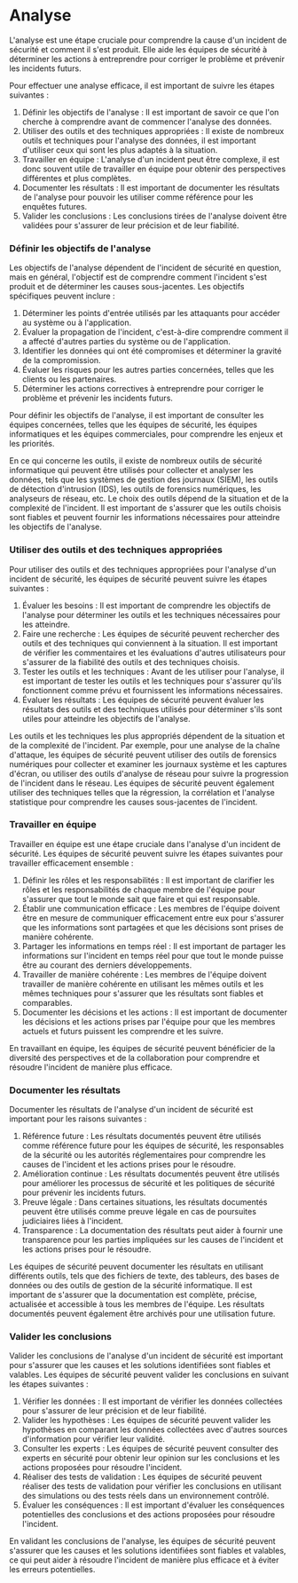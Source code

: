 # Analyse

L'analyse est une étape cruciale pour comprendre la cause d'un incident de sécurité et comment il s'est produit. Elle aide les équipes de sécurité à déterminer les actions à entreprendre pour corriger le problème et prévenir les incidents futurs.

Pour effectuer une analyse efficace, il est important de suivre les étapes suivantes :

1. Définir les objectifs de l'analyse : Il est important de savoir ce que l'on cherche à comprendre avant de commencer l'analyse des données.
2. Utiliser des outils et des techniques appropriées : Il existe de nombreux outils et techniques pour l'analyse des données, il est important d'utiliser ceux qui sont les plus adaptés à la situation.
3. Travailler en équipe : L'analyse d'un incident peut être complexe, il est donc souvent utile de travailler en équipe pour obtenir des perspectives différentes et plus complètes.
4. Documenter les résultats : Il est important de documenter les résultats de l'analyse pour pouvoir les utiliser comme référence pour les enquêtes futures.
5. Valider les conclusions : Les conclusions tirées de l'analyse doivent être validées pour s'assurer de leur précision et de leur fiabilité.

### Définir les objectifs de l'analyse

Les objectifs de l'analyse dépendent de l'incident de sécurité en question, mais en général, l'objectif est de comprendre comment l'incident s'est produit et de déterminer les causes sous-jacentes. Les objectifs spécifiques peuvent inclure :

1. Déterminer les points d'entrée utilisés par les attaquants pour accéder au système ou à l'application.
2. Évaluer la propagation de l'incident, c'est-à-dire comprendre comment il a affecté d'autres parties du système ou de l'application.
3. Identifier les données qui ont été compromises et déterminer la gravité de la compromission.
4. Évaluer les risques pour les autres parties concernées, telles que les clients ou les partenaires.
5. Déterminer les actions correctives à entreprendre pour corriger le problème et prévenir les incidents futurs.

Pour définir les objectifs de l'analyse, il est important de consulter les équipes concernées, telles que les équipes de sécurité, les équipes informatiques et les équipes commerciales, pour comprendre les enjeux et les priorités.

En ce qui concerne les outils, il existe de nombreux outils de sécurité informatique qui peuvent être utilisés pour collecter et analyser les données, tels que les systèmes de gestion des journaux (SIEM), les outils de détection d'intrusion (IDS), les outils de forensics numériques, les analyseurs de réseau, etc. Le choix des outils dépend de la situation et de la complexité de l'incident. Il est important de s'assurer que les outils choisis sont fiables et peuvent fournir les informations nécessaires pour atteindre les objectifs de l'analyse.

### Utiliser des outils et des techniques appropriées

Pour utiliser des outils et des techniques appropriées pour l'analyse d'un incident de sécurité, les équipes de sécurité peuvent suivre les étapes suivantes :

1. Évaluer les besoins : Il est important de comprendre les objectifs de l'analyse pour déterminer les outils et les techniques nécessaires pour les atteindre.
2. Faire une recherche : Les équipes de sécurité peuvent rechercher des outils et des techniques qui conviennent à la situation. Il est important de vérifier les commentaires et les évaluations d'autres utilisateurs pour s'assurer de la fiabilité des outils et des techniques choisis.
3. Tester les outils et les techniques : Avant de les utiliser pour l'analyse, il est important de tester les outils et les techniques pour s'assurer qu'ils fonctionnent comme prévu et fournissent les informations nécessaires.
4. Évaluer les résultats : Les équipes de sécurité peuvent évaluer les résultats des outils et des techniques utilisés pour déterminer s'ils sont utiles pour atteindre les objectifs de l'analyse.

Les outils et les techniques les plus appropriés dépendent de la situation et de la complexité de l'incident. Par exemple, pour une analyse de la chaîne d'attaque, les équipes de sécurité peuvent utiliser des outils de forensics numériques pour collecter et examiner les journaux système et les captures d'écran, ou utiliser des outils d'analyse de réseau pour suivre la progression de l'incident dans le réseau. Les équipes de sécurité peuvent également utiliser des techniques telles que la régression, la corrélation et l'analyse statistique pour comprendre les causes sous-jacentes de l'incident.

### Travailler en équipe

Travailler en équipe est une étape cruciale dans l'analyse d'un incident de sécurité. Les équipes de sécurité peuvent suivre les étapes suivantes pour travailler efficacement ensemble :

1. Définir les rôles et les responsabilités : Il est important de clarifier les rôles et les responsabilités de chaque membre de l'équipe pour s'assurer que tout le monde sait que faire et qui est responsable.
2. Établir une communication efficace : Les membres de l'équipe doivent être en mesure de communiquer efficacement entre eux pour s'assurer que les informations sont partagées et que les décisions sont prises de manière cohérente.
3. Partager les informations en temps réel : Il est important de partager les informations sur l'incident en temps réel pour que tout le monde puisse être au courant des derniers développements.
4. Travailler de manière cohérente : Les membres de l'équipe doivent travailler de manière cohérente en utilisant les mêmes outils et les mêmes techniques pour s'assurer que les résultats sont fiables et comparables.
5. Documenter les décisions et les actions : Il est important de documenter les décisions et les actions prises par l'équipe pour que les membres actuels et futurs puissent les comprendre et les suivre.

En travaillant en équipe, les équipes de sécurité peuvent bénéficier de la diversité des perspectives et de la collaboration pour comprendre et résoudre l'incident de manière plus efficace.

### Documenter les résultats

Documenter les résultats de l'analyse d'un incident de sécurité est important pour les raisons suivantes :

1. Référence future : Les résultats documentés peuvent être utilisés comme référence future pour les équipes de sécurité, les responsables de la sécurité ou les autorités réglementaires pour comprendre les causes de l'incident et les actions prises pour le résoudre.
2. Amélioration continue : Les résultats documentés peuvent être utilisés pour améliorer les processus de sécurité et les politiques de sécurité pour prévenir les incidents futurs.
3. Preuve légale : Dans certaines situations, les résultats documentés peuvent être utilisés comme preuve légale en cas de poursuites judiciaires liées à l'incident.
4. Transparence : La documentation des résultats peut aider à fournir une transparence pour les parties impliquées sur les causes de l'incident et les actions prises pour le résoudre.

Les équipes de sécurité peuvent documenter les résultats en utilisant différents outils, tels que des fichiers de texte, des tableurs, des bases de données ou des outils de gestion de la sécurité informatique. Il est important de s'assurer que la documentation est complète, précise, actualisée et accessible à tous les membres de l'équipe. Les résultats documentés peuvent également être archivés pour une utilisation future.

### Valider les conclusions

Valider les conclusions de l'analyse d'un incident de sécurité est important pour s'assurer que les causes et les solutions identifiées sont fiables et valables. Les équipes de sécurité peuvent valider les conclusions en suivant les étapes suivantes :

1. Vérifier les données : Il est important de vérifier les données collectées pour s'assurer de leur précision et de leur fiabilité.
2. Valider les hypothèses : Les équipes de sécurité peuvent valider les hypothèses en comparant les données collectées avec d'autres sources d'information pour vérifier leur validité.
3. Consulter les experts : Les équipes de sécurité peuvent consulter des experts en sécurité pour obtenir leur opinion sur les conclusions et les actions proposées pour résoudre l'incident.
4. Réaliser des tests de validation : Les équipes de sécurité peuvent réaliser des tests de validation pour vérifier les conclusions en utilisant des simulations ou des tests réels dans un environnement contrôlé.
5. Évaluer les conséquences : Il est important d'évaluer les conséquences potentielles des conclusions et des actions proposées pour résoudre l'incident.

En validant les conclusions de l'analyse, les équipes de sécurité peuvent s'assurer que les causes et les solutions identifiées sont fiables et valables, ce qui peut aider à résoudre l'incident de manière plus efficace et à éviter les erreurs potentielles.
